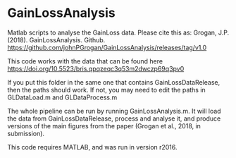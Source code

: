 # GainLossAnalysis
Matlab scripts to analyse the GainLoss data.
Please cite this as: Grogan, J.P. (2018). GainLossAnalysis. Github. https://github.com/johnPGrogan/GainLossAnalysis/releases/tag/v1.0

This code works with the data that can be found here https://doi.org/10.5523/bris.qpqzeqc3q53m2dwczp69q3pv0

If you put this folder in the same one that contains GainLossDataRelease, then the paths should work. If not, you may need to edit the paths in GLDataLoad.m and GLDataProcess.m

The whole pipeline can be run by running GainLossAnalysis.m. It will load the data from GainLossDataRelease, process and analyse it, and produce versions of the main figures from the paper (Grogan et al., 2018, in submission).

This code requires MATLAB, and was run in version r2016.